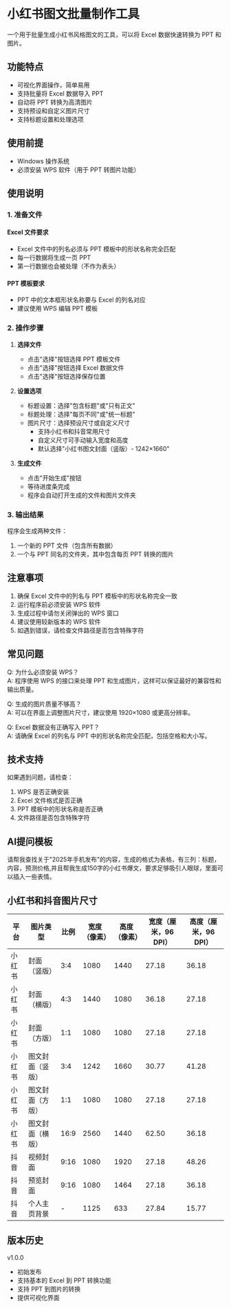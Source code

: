 # 小红书图文批量制作工具

一个用于批量生成小红书风格图文的工具，可以将 Excel 数据快速转换为 PPT 和图片。

## 功能特点

- 可视化界面操作，简单易用
- 支持批量将 Excel 数据导入 PPT
- 自动将 PPT 转换为高清图片
- 支持预设和自定义图片尺寸
- 支持标题设置和处理选项

## 使用前提

- Windows 操作系统
- 必须安装 WPS 软件（用于 PPT 转图片功能）

## 使用说明

### 1. 准备文件

#### Excel 文件要求
- Excel 文件中的列名必须与 PPT 模板中的形状名称完全匹配
- 每一行数据将生成一页 PPT
- 第一行数据也会被处理（不作为表头）

#### PPT 模板要求
- PPT 中的文本框形状名称要与 Excel 的列名对应
- 建议使用 WPS 编辑 PPT 模板

### 2. 操作步骤

1. **选择文件**
   - 点击"选择"按钮选择 PPT 模板文件
   - 点击"选择"按钮选择 Excel 数据文件
   - 点击"选择"按钮选择保存位置

2. **设置选项**
   - 标题设置：选择"包含标题"或"只有正文"
   - 标题处理：选择"每页不同"或"统一标题"
   - 图片尺寸：选择预设尺寸或自定义尺寸
     - 支持小红书和抖音常用尺寸
     - 自定义尺寸可手动输入宽度和高度
     - 默认选择"小红书图文封面（竖版）- 1242×1660"

3. **生成文件**
   - 点击"开始生成"按钮
   - 等待进度条完成
   - 程序会自动打开生成的文件和图片文件夹

### 3. 输出结果

程序会生成两种文件：
1. 一个新的 PPT 文件（包含所有数据）
2. 一个与 PPT 同名的文件夹，其中包含每页 PPT 转换的图片

## 注意事项

1. 确保 Excel 文件中的列名与 PPT 模板中的形状名称完全一致
2. 运行程序前必须安装 WPS 软件
3. 生成过程中请勿关闭弹出的 WPS 窗口
4. 建议使用较新版本的 WPS 软件
5. 如遇到错误，请检查文件路径是否包含特殊字符

## 常见问题

Q: 为什么必须安装 WPS？  
A: 程序使用 WPS 的接口来处理 PPT 和生成图片，这样可以保证最好的兼容性和输出质量。

Q: 生成的图片质量不够高？  
A: 可以在界面上调整图片尺寸，建议使用 1920×1080 或更高分辨率。

Q: Excel 数据没有正确写入 PPT？  
A: 请确保 Excel 的列名与 PPT 中的形状名称完全匹配，包括空格和大小写。

## 技术支持

如果遇到问题，请检查：
1. WPS 是否正确安装
2. Excel 文件格式是否正确
3. PPT 模板中的形状名称是否正确
4. 文件路径是否包含特殊字符

## AI提问模板
请帮我查找关于"2025年手机发布"的内容，生成的格式为表格，有三列：标题，内容，预测价格,并且帮我生成150字的小红书爆文，要求足够吸引人眼球，里面可以插入一些表情。

## 小红书和抖音图片尺寸

| 平台   | 图片类型         | 比例  | 宽度（像素） | 高度（像素） | 宽度（厘米，96 DPI） | 高度（厘米，96 DPI） |
|--------|------------------|-------|--------------|--------------|----------------------|----------------------|
| 小红书 | 封面（竖版）     | 3:4   | 1080         | 1440         | 27.18                | 36.18                |
| 小红书 | 封面（横版）     | 4:3   | 1440         | 1080         | 36.18                | 27.18                |
| 小红书 | 封面（方版）     | 1:1   | 1080         | 1080         | 27.18                | 27.18                |
| 小红书 | 图文封面（竖版） | 3:4   | 1242         | 1660         | 30.77                | 41.28                |
| 小红书 | 图文封面（方版） | 1:1   | 1080         | 1080         | 27.18                | 27.18                |
| 小红书 | 图文封面（横版） | 16:9  | 2560         | 1440         | 62.50                | 36.18                |
| 抖音   | 视频封面         | 9:16  | 1080         | 1920         | 27.18                | 48.26                |
| 抖音   | 预览封面         | 9:16  | 1080         | 1464         | 27.18                | 36.18                |
| 抖音   | 个人主页背景     | -     | 1125         | 633          | 27.84                | 15.77                |

## 版本历史

v1.0.0
- 初始发布
- 支持基本的 Excel 到 PPT 转换功能
- 支持 PPT 到图片的转换
- 提供可视化界面 